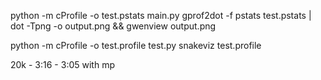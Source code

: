 
python -m cProfile -o test.pstats main.py
gprof2dot -f pstats test.pstats | dot -Tpng -o output.png && gwenview output.png

python -m cProfile -o test.profile test.py
snakeviz test.profile

20k - 3:16  - 3:05 with mp